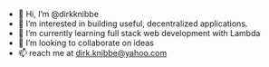- 👋 Hi, I’m @dirkknibbe
- 👀 I’m interested in building useful, decentralized applications.
- 🌱 I’m currently learning full stack web development with Lambda
- 💞️ I’m looking to collaborate on ideas
- 📫 reach me at dirk.knibbe@yahoo.com

